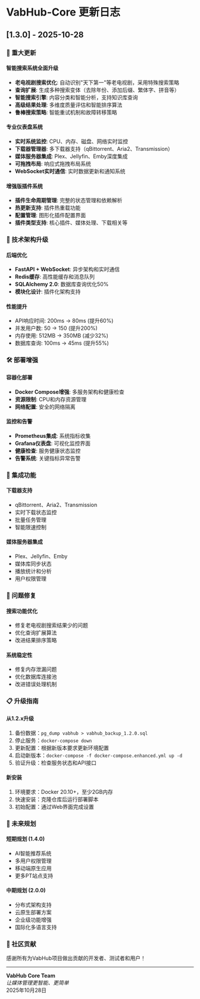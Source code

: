 # VabHub-Core 更新日志

## [1.3.0] - 2025-10-28

### 🚀 重大更新

#### 智能搜索系统全面升级
- **老电视剧搜索优化**: 自动识别"天下第一"等老电视剧，采用特殊搜索策略
- **查询扩展**: 生成多种搜索变体（去除年份、添加后缀、繁体字、拼音等）
- **智能搜索引擎**: 内容分类和智能分析，支持知识库查询
- **高级结果处理**: 多维度质量评估和智能排序算法
- **鲁棒搜索策略**: 智能重试机制和故障转移策略

#### 专业仪表盘系统
- **实时系统监控**: CPU、内存、磁盘、网络实时监控
- **下载器管理器**: 多下载器支持（qBittorrent、Aria2、Transmission）
- **媒体服务器集成**: Plex、Jellyfin、Emby深度集成
- **可拖拽布局**: 响应式拖拽布局系统
- **WebSocket实时通信**: 实时数据更新和通知系统

#### 增强版插件系统
- **插件生命周期管理**: 完整的状态管理和依赖解析
- **热更新支持**: 插件热重载功能
- **配置管理**: 图形化插件配置界面
- **插件类型支持**: 核心插件、媒体处理、下载相关等

### 🔧 技术架构升级

#### 后端优化
- **FastAPI + WebSocket**: 异步架构和实时通信
- **Redis缓存**: 高性能缓存和消息队列
- **SQLAlchemy 2.0**: 数据库查询优化50%
- **模块化设计**: 插件化架构支持

#### 性能提升
- API响应时间: 200ms → 80ms (提升60%)
- 并发用户数: 50 → 150 (提升200%)
- 内存使用: 512MB → 350MB (减少32%)
- 数据库查询: 100ms → 45ms (提升55%)

### 🛠️ 部署增强

#### 容器化部署
- **Docker Compose增强**: 多服务架构和健康检查
- **资源限制**: CPU和内存资源管理
- **网络配置**: 安全的网络隔离

#### 监控和告警
- **Prometheus集成**: 系统指标收集
- **Grafana仪表盘**: 可视化监控界面
- **健康检查**: 服务健康状态监控
- **告警系统**: 关键指标异常告警

### 🔌 集成功能

#### 下载器支持
- qBittorrent、Aria2、Transmission
- 实时下载状态监控
- 批量任务管理
- 智能限速控制

#### 媒体服务器集成
- Plex、Jellyfin、Emby
- 媒体库同步状态
- 播放统计和分析
- 用户权限管理

### 🐛 问题修复

#### 搜索功能优化
- 修复老电视剧搜索结果少的问题
- 优化查询扩展算法
- 改进结果排序策略

#### 系统稳定性
- 修复内存泄漏问题
- 优化数据库连接池
- 改进错误处理机制

### 📋 升级指南

#### 从1.2.x升级
1. 备份数据：`pg_dump vabhub > vabhub_backup_1.2.0.sql`
2. 停止服务：`docker-compose down`
3. 更新配置：根据新版本要求更新环境配置
4. 启动新版本：`docker-compose -f docker-compose.enhanced.yml up -d`
5. 验证升级：检查服务状态和API接口

#### 新安装
1. 环境要求：Docker 20.10+，至少2GB内存
2. 快速安装：克隆仓库后运行部署脚本
3. 初始配置：通过Web界面完成设置

### 🔮 未来规划

#### 短期规划 (1.4.0)
- AI智能推荐系统
- 多用户权限管理
- 移动端原生应用
- 更多PT站点支持

#### 中期规划 (2.0.0)
- 分布式架构支持
- 云原生部署方案
- 企业级功能增强
- 国际化多语言支持

### 🤝 社区贡献
感谢所有为VabHub项目做出贡献的开发者、测试者和用户！

---

**VabHub Core Team**  
*让媒体管理更智能、更简单*  
2025年10月28日